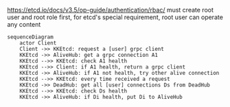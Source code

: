 https://etcd.io/docs/v3.5/op-guide/authentication/rbac/
must create root user and root role first, for etcd's special requirement, root user can operate any content

```mermaid
sequenceDiagram
    actor Client
    Client ->> KKEtcd: request a [user] grpc client
    KKEtcd ->> AliveHub: get a grpc connection A1
    KKEtcd -->> KKEtcd: check A1 health
    KKEtcd -->> Client: if A1 health, return a grpc client
    KKEtcd ->> AliveHub: if A1 not health, try other alive connection
    KKEtcd -->> KKEtcd: every time received a request
    KKEtcd ->> DeadHub: get all [user] connections Ds from DeadHub
    KKEtcd -->> KKEtcd: check Ds health
    KKEtcd ->> AliveHub: if Di health, put Di to AliveHub
```